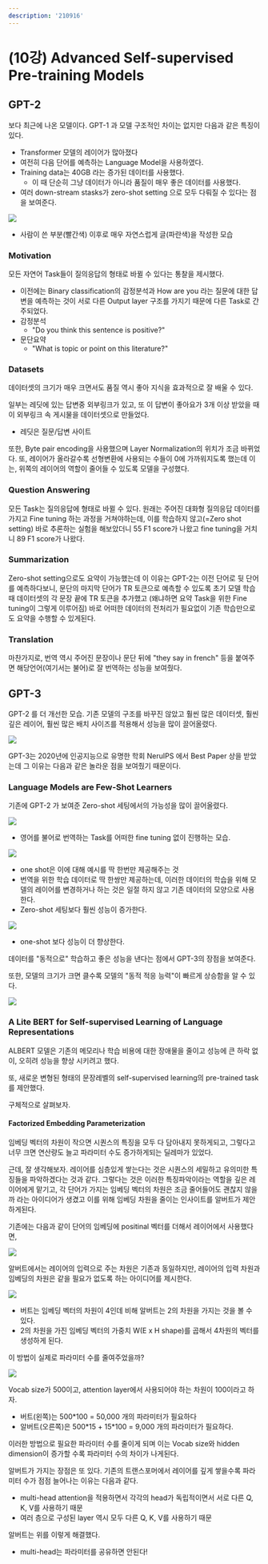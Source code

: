 ```yaml
---
description: '210916'
---
```


# \(10강\) Advanced Self-supervised Pre-training Models

## GPT-2

보다 최근에 나온 모델이다. GPT-1 과 모델 구조적인 차이는 없지만 다음과 같은 특징이 있다.

* Transformer 모델의 레이어가 많아졌다
* 여전히 다음 단어를 예측하는 Language Model을 사용하였다.
* Training data는 40GB 라는 증가된 데이터를 사용했다.
  * 이 때 단순히 그냥 데이터가 아니라 품질이 매우 좋은 데이터를 사용했다.
* 여러 down-stream stasks가 zero-shot setting 으로 모두 다뤄질 수 있다는 점을 보여준다.

![](../../../.gitbook/assets/image%20%281193%29.png)

* 사람이 쓴 부분\(빨간색\) 이후로 매우 자연스럽게 글\(파란색\)을 작성한 모습



### Motivation

모든 자연어 Task들이 질의응답의 형태로 바뀔 수 있다는 통찰을 제시했다.

* 이전에는 Binary classification의 감정분석과 How are you 라는 질문에 대한 답변을 예측하는 것이 서로 다른 Output layer 구조를 가지기 때문에 다른 Task로 간주되었다.
* 감정분석
  * "Do you think this sentence is positive?"
* 문단요약
  * "What is topic or point on this literature?"



### Datasets

데이터셋의 크기가 매우 크면서도 품질 역시 좋아 지식을 효과적으로 잘 배울 수 있다.

일부는 레딧에 있는 답변중 외부링크가 있고, 또 이 답변이 좋아요가 3개 이상 받았을 때 이 외부링크 속 게시물을 데이터셋으로 만들었다.

* 레딧은 질문/답변 사이트

또한, Byte pair encoding을 사용했으며 Layer Normalization의 위치가 조금 바뀌었다. 또, 레이어가 올라갈수록 선형변환에 사용되는 수들이 0에 가까워지도록 했는데 이는, 위쪽의 레이어의 역할이 줄어들 수 있도록 모델을 구성했다.



### Question Answering

모든 Task는 질의응답에 형태로 바뀔 수 있다. 원래는 주어진 대화형 질의응답 데이터를 가지고 Fine tuning 하는 과정을 거쳐야하는데, 이를 학습하지 않고\(=Zero shot setting\) 바로 추론하는 실험을 해보았더니 55 F1 score가 나왔고 fine tuning을 거치니 89 F1 score가 나왔다.



### Summarization

Zero-shot setting으로도 요약이 가능했는데 이 이유는 GPT-2는 이전 단어로 뒷 단어를 예측하다보니, 문단의 마지막 단어가 TR 토큰으로 예측할 수 있도록 초기 모델 학습 때 데이터셋의 각 문장 끝에 TR 토큰을 추가했고 \(왜냐하면 요약 Task을 위한 Fine tuning이 그렇게 이루어짐\) 바로 어떠한 데이터의 전처리가 필요없이 기존 학습만으로도 요약을 수행할 수 있게된다.



### Translation

마찬가지로, 번역 역시 주어진 문장이나 문단 뒤에 "they say in french" 등을 붙여주면 해당언어\(여기서는 불어\)로 잘 번역하는 성능을 보여줬다.



## GPT-3

GPT-2 를 더 개선한 모습. 기존 모델의 구조를 바꾸진 않았고 훨씬 많은 데이터셋, 훨씬 깊은 레이어, 훨씬 많은 배치 사이즈를 적용해서 성능을 많이 끌어올렸다.

![](../../../.gitbook/assets/image%20%281189%29.png)

GPT-3는 2020년에 인공지능으로 유명한 학회 NeruIPS 에서 Best Paper 상을 받았는데 그 이유는 다음과 같은 놀라운 점을 보여줬기 때문이다.

### Language Models are Few-Shot Learners

기존에 GPT-2 가 보여준 Zero-shot 세팅에서의 가능성을 많이 끌어올렸다.

![](../../../.gitbook/assets/image%20%281191%29.png)

* 영어를 불어로 번역하는 Task를 어떠한 fine tuning 없이 진행하는 모습.

![](../../../.gitbook/assets/image%20%281199%29.png)

* one shot은 이에 대해 예시를 딱 한번만 제공해주는 것
* 번역을 위한 학습 데이터로 딱 한쌍만 제공하는데, 이러한 데이터의 학습을 위해 모델의 레이어를 변경하거나 하는 것은 일절 하지 않고 기존 데이터의 모양으로 사용한다.
* Zero-shot 세팅보다 훨씬 성능이 증가한다.

![](../../../.gitbook/assets/image%20%281183%29.png)

* one-shot 보다 성능이 더 향상한다.

데이터를 "동적으로" 학습하고 좋은 성능을 낸다는 점에서 GPT-3의 장점을 보여준다.



또한, 모델의 크기가 크면 클수록 모델의 "동적 적응 능력"이 빠르게 상승함을 알 수 있다.

![](../../../.gitbook/assets/image%20%281179%29.png)



### A Lite BERT for Self-supervised Learning of Language Representations

ALBERT 모델은 기존의 메모리나 학습 비용에 대한 장애물을 줄이고 성능에 큰 하락 없이, 오히려 성능을 향상 시키려고 했다.

또, 새로운 변형된 형태의 문장레벨의 self-supervised learning의 pre-trained task를 제안했다.

구체적으로 살펴보자.

#### Factorized Embedding Parameterization

임베딩 벡터의 차원이 작으면 시퀀스의 특징을 모두 다 담아내지 못하게되고, 그렇다고 너무 크면 연산량도 늘고 파라미터 수도 증가하게되는 딜레마가 있었다.

근데, 잘 생각해보자. 레이어를 심층있게 쌓는다는 것은 시퀀스의 세밀하고 유의미한 특징들을 파악하겠다는 것과 같다. 그렇다는 것은 이러한 특징파악이라는 역할을 깊은 레이어에게 맡기고, 각 단어가 가지는 임베딩 벡터의 차원은 조금 줄어들어도 괜찮지 않을까 라는 아이디어가 생겼고 이를 위해 임베딩 차원을 줄이는 인사이트를 알버트가 제안하게된다.

기존에는 다음과 같이 단어의 임베딩에 positinal 벡터를 더해서 레이어에서 사용했다면,

![](../../../.gitbook/assets/image%20%281177%29.png)

알버트에서는 레이어의 입력으로 주는 차원은 기존과 동일하지만, 레이어의 입력 차원과 임베딩의 차원은 같을 필요가 없도록 하는 아이디어를 제시한다.

![](../../../.gitbook/assets/image%20%281182%29.png)

* 버트는 임베딩 벡터의 차원이 4인데 비해 알버트는 2의 차원을 가지는 것을 볼 수 있다.
* 2의 차원을 가진 임베딩 벡터의 가중치 W\(E x H shape\)를 곱해서 4차원의 벡터를 생성하게 된다.

이 방법이 실제로 파라미터 수를 줄여주었을까?

![](../../../.gitbook/assets/image%20%281198%29.png)

Vocab size가 500이고, attention layer에서 사용되어야 하는 차원이 100이라고 하자.

* 버트\(왼쪽\)는 500\*100 = 50,000 개의 파라미터가 필요하다
* 알버트\(오른쪽\)은 500\*15 + 15\*100 = 9,000 개의 파라미터가 필요하다. 

이러한 방법으로 필요한 파라미터 수를 줄이게 되며 이는 Vocab size와 hidden dimension이 증가할 수록 파라미터 수의 차이가 나게된다.



알버트가 가지는 장점은 또 있다. 기존의 트랜스포머에서 레이어를 깊게 쌓을수록 파라미터 수가 점점 늘어나는 이유는 다음과 같다.

* multi-head attention을 적용하면서 각각의 head가 독립적이면서 서로 다른 Q, K, V를 사용하기 때문
* 여러 층으로 구성된 layer 역시 모두 다른 Q, K, V를 사용하기 때문

알버트는 위를 이렇게 해결했다.

* multi-head는 파라미터를 공유하면 안된다!











